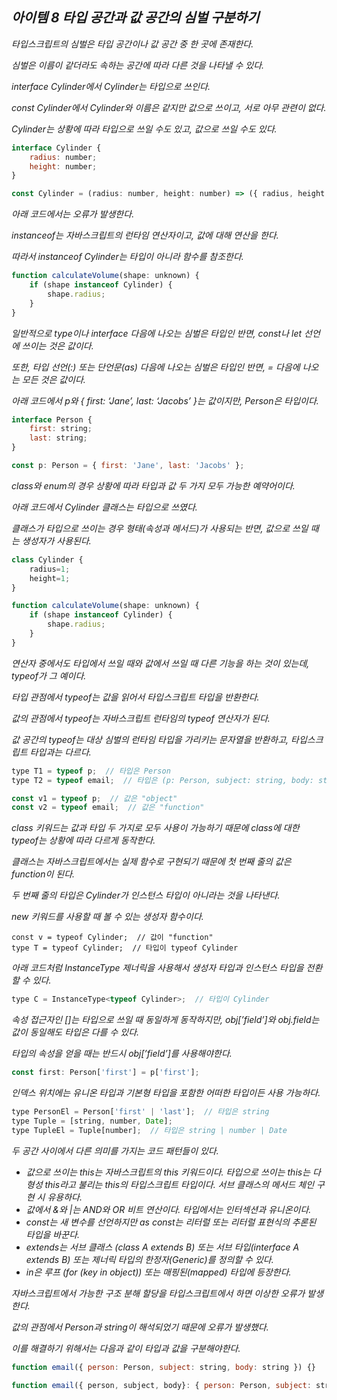 ## *아이템 8 타입 공간과 값 공간의 심벌 구분하기*

*타입스크립트의 심벌은 타입 공간이나 값 공간 중 한 곳에 존재한다.*

*심벌은 이름이 같더라도 속하는 공간에 따라 다른 것을 나타낼 수 있다.*

*interface Cylinder에서 Cylinder는 타입으로 쓰인다.*

*const Cylinder에서 Cylinder와 이름은 같지만 값으로 쓰이고, 서로 아무 관련이 없다.*

*Cylinder는 상황에 따라 타입으로 쓰일 수도 있고, 값으로 쓰일 수도 있다.*

```jsx
interface Cylinder {
    radius: number;
    height: number;
}

const Cylinder = (radius: number, height: number) => ({ radius, height });
```

*아래 코드에서는 오류가 발생한다.*

*instanceof는 자바스크립트의 런타임 연산자이고, 값에 대해 연산을 한다.*

*따라서 instanceof Cylinder는 타입이 아니라 함수를 참조한다.*

```jsx
function calculateVolume(shape: unknown) {
    if (shape instanceof Cylinder) {
        shape.radius;
    }
}
```

*일반적으로 type이나 interface 다음에 나오는 심벌은 타입인 반면, const나 let 선언에 쓰이는 것은 값이다.*

*또한, 타입 선언(:) 또는 단언문(as) 다음에 나오는 심벌은 타입인 반면, = 다음에 나오는 모든 것은 값이다.*

*아래 코드에서 p와 { first: ‘Jane’, last: ‘Jacobs’ }는 값이지만, Person은 타입이다.*

```jsx
interface Person {
    first: string;
    last: string;
}

const p: Person = { first: 'Jane', last: 'Jacobs' };
```

*class와 enum의 경우 상황에 따라 타입과 값 두 가지 모두 가능한 예약어이다.*

*아래 코드에서 Cylinder 클래스는 타입으로 쓰였다.*

*클래스가 타입으로 쓰이는 경우 형태(속성과 메서드)가 사용되는 반면, 값으로 쓰일 때는 생성자가 사용된다.*

```jsx
class Cylinder {
    radius=1;
    height=1;
}

function calculateVolume(shape: unknown) {
    if (shape instanceof Cylinder) {
        shape.radius;
    }
}
```

*연산자 중에서도 타입에서 쓰일 때와 값에서 쓰일 때 다른 기능을 하는 것이 있는데, typeof가 그 예이다.*

*타입 관점에서 typeof는 값을 읽어서 타입스크립트 타입을 반환한다.*

*값의 관점에서 typeof는 자바스크립트 런타임의 typeof 연산자가 된다.*

*값 공간의 typeof는 대상 심벌의 런타임 타입을 가리키는 문자열을 반환하고, 타입스크립트 타입과는 다르다.*

```jsx
type T1 = typeof p;  // 타입은 Person
type T2 = typeof email;  // 타입은 (p: Person, subject: string, body: string) => Response

const v1 = typeof p;  // 값은 "object"
const v2 = typeof email;  // 값은 "function"
```

*class 키워드는 값과 타입 두 가지로 모두 사용이 가능하기 때문에 class에 대한 typeof는 상황에 따라 다르게 동작한다.*

*클래스는 자바스크립트에서는 실제 함수로 구현되기 때문에 첫 번째 줄의 값은 function이 된다.*

*두 번째 줄의 타입은 Cylinder가 인스턴스 타입이 아니라는 것을 나타낸다.*

*new 키워드를 사용할 때 볼 수 있는 생성자 함수이다.*

```tsx
const v = typeof Cylinder;  // 값이 "function"
type T = typeof Cylinder;  // 타입이 typeof Cylinder
```

*아래 코드처럼 InstanceType 제너릭을 사용해서 생성자 타입과 인스턴스 타입을 전환할 수 있다.*

```jsx
type C = InstanceType<typeof Cylinder>;  // 타입이 Cylinder
```

*속성 접근자인 []는 타입으로 쓰일 때 동일하게 동작하지만, obj[’field’]와 obj.field는 값이 동일해도 타입은 다를 수 있다.*

*타입의 속성을 얻을 때는 반드시 obj[’field’]를 사용해야한다.*

```jsx
const first: Person['first'] = p['first'];  
```

*인덱스 위치에는 유니온 타입과 기본형 타입을 포함한 어떠한 타입이든 사용 가능하다.*

```jsx
type PersonEl = Person['first' | 'last'];  // 타입은 string
type Tuple = [string, number, Date];
type TupleEl = Tuple[number];  // 타입은 string | number | Date
```

*두 공간 사이에서 다른 의미를 가지는 코드 패턴들이 있다.*

- *값으로 쓰이는 this는 자바스크립트의 this 키워드이다. 타입으로 쓰이는 this는 다형성 this라고 불리는 this의 타입스크립트 타입이다. 서브 클래스의 메서드 체인 구현 시 유용하다.*
- *값에서 &와 |는 AND와 OR 비트 연산이다. 타입에서는 인터섹션과 유니온이다.*
- *const는 새 변수를 선언하지만 as const는 리터럴 또는 리터럴 표현식의 추론된 타입을 바꾼다.*
- *extends는 서브 클래스 (class A extends B) 또는 서브 타입(interface A extends B) 또는 제너릭 타입의 한정자(Generic<T extends number>)를 정의할 수 있다.*
- *in은 루프 (for (key in object)) 또는 매핑된(mapped) 타입에 등장한다.*

 *자바스크립트에서 가능한 구조 분해 할당을 타입스크립트에서 하면 이상한 오류가 발생한다.*

*값의 관점에서 Person과 string이 해석되었기 때문에 오류가 발생했다.*

*이를 해결하기 위해서는 다음과 같이 타입과 값을 구분해야한다.*

```jsx
function email({ person: Person, subject: string, body: string }) {} 
```

```jsx
function email({ person, subject, body}: { person: Person, subject: string, body: string }) {}
```